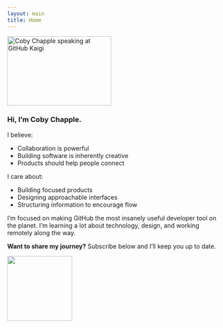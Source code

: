 ```yaml
---
layout: main
title: Home
---
```


<a href="{{ site.baseurl }}talks/" title="Coby Chapple – speaking at conferences and events" class="right"><img src="https://farm3.staticflickr.com/2940/14143168310_47d63bc5e3_m.jpg" width="240" height="160" alt="Coby Chapple speaking at GitHub Kaigi"></a>

### Hi, I’m Coby Chapple.

I believe:

- Collaboration is powerful
- Building software is inherently creative
- Products should help people connect

I care about:

- Building focused products
- Designing approachable interfaces
- Structuring information to encourage flow

I’m focused on making GitHub the most insanely useful developer tool on the planet. I’m learning a lot about technology, design, and working remotely along the way.

**Want to share my journey?** Subscribe below and I’ll keep you up to date.

<img src="{{ site.baseurl }}public/cobyism-fakesig.png" width="150px" />
